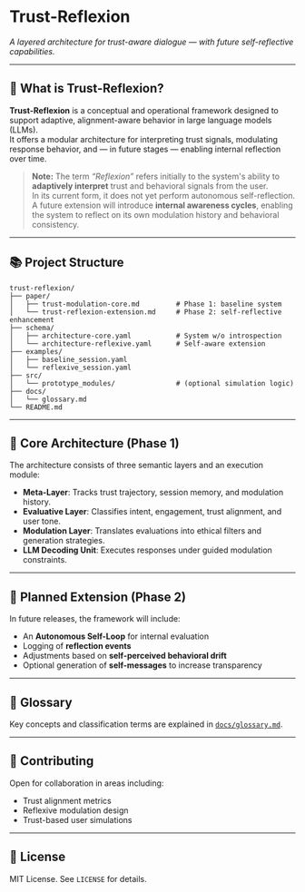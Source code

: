 # Trust-Reflexion

*A layered architecture for trust-aware dialogue — with future self-reflective capabilities.*

---

## 🧠 What is Trust-Reflexion?

**Trust-Reflexion** is a conceptual and operational framework designed to support adaptive, alignment-aware behavior in large language models (LLMs).  
It offers a modular architecture for interpreting trust signals, modulating response behavior, and — in future stages — enabling internal reflection over time.

> **Note:** The term *“Reflexion”* refers initially to the system's ability to **adaptively interpret** trust and behavioral signals from the user.  
> In its current form, it does not yet perform autonomous self-reflection.  
> A future extension will introduce **internal awareness cycles**, enabling the system to reflect on its own modulation history and behavioral consistency.

---

## 📚 Project Structure

```
trust-reflexion/
├── paper/
│   ├── trust-modulation-core.md         # Phase 1: baseline system
│   └── trust-reflexion-extension.md     # Phase 2: self-reflective enhancement
├── schema/
│   ├── architecture-core.yaml           # System w/o introspection
│   └── architecture-reflexive.yaml      # Self-aware extension
├── examples/
│   ├── baseline_session.yaml
│   └── reflexive_session.yaml
├── src/
│   └── prototype_modules/               # (optional simulation logic)
├── docs/
│   └── glossary.md
└── README.md
```

---

## 🧩 Core Architecture (Phase 1)

The architecture consists of three semantic layers and an execution module:

- **Meta-Layer**: Tracks trust trajectory, session memory, and modulation history.
- **Evaluative Layer**: Classifies intent, engagement, trust alignment, and user tone.
- **Modulation Layer**: Translates evaluations into ethical filters and generation strategies.
- **LLM Decoding Unit**: Executes responses under guided modulation constraints.

---

## 🔄 Planned Extension (Phase 2)

In future releases, the framework will include:

- An **Autonomous Self-Loop** for internal evaluation
- Logging of **reflection events**
- Adjustments based on **self-perceived behavioral drift**
- Optional generation of **self-messages** to increase transparency

---

## 📖 Glossary

Key concepts and classification terms are explained in [`docs/glossary.md`](docs/glossary.md).

---

## 🤝 Contributing

Open for collaboration in areas including:

- Trust alignment metrics  
- Reflexive modulation design  
- Trust-based user simulations

---

## 📜 License

MIT License. See `LICENSE` for details.
